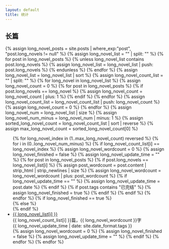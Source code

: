 ```yaml
---
layout: default
title: 统计
---
```

<div class="well article">
    <a id="{{ longnovel-analysis }}" style="position: relative; top: -50px"></a>
    <h2>长篇</h2>
    <!-- Look for the name list of all long-novels -->
    {% assign long_novel_posts = site.posts | where_exp:"post", "post.long_novels != null" %}
    {% assign long_novel_list = "" | split: "" %}
    {% for post in long_novel_posts %}
        {% unless long_novel_list contains post.long_novels %}
            {% assign long_novel_list = long_novel_list | push: post.long_novels %}
        {% endunless %}
    {% endfor %}
    {% assign long_novel_list = long_novel_list | sort %}
    <!-- Look for count of each longnovel -->
    {% assign long_novel_count_list = "" | split: "" %}
    {% for long_novel in long_novel_list %}
        {% assign long_novel_count = 0 %}
        {% for post in long_novel_posts %}
            {% if post.long_novels == long_novel %}
                {% assign long_novel_count = long_novel_count | plus: 1 %}
            {% endif %}
        {% endfor %}
        {% assign long_novel_count_list = long_novel_count_list | push: long_novel_count %}
        {% assign long_novel_count = 0 %}
    {% endfor %}
    <!-- Look for max longnovel count -->
    {% assign long_novel_num = long_novel_list | size %}
    {% assign long_novel_num_minus = long_novel_num | minus: 1 %}
    {% assign sorted_long_novel_count = long_novel_count_list | sort | reverse %}
    {% assign max_long_novel_count = sorted_long_novel_count[0] %}
    <!-- Begin display -->
    <ul>
    {% for long_novel_index in (1..max_long_novel_count) reversed %}
        {% for i in (0..long_novel_num_minus) %}
            {% if long_novel_count_list[i] == long_novel_index %}
                {% assign long_novel_wordcount = 0 %}
                {% assign long_novel_finished = false %}
                {% assign long_novel_update_time = "" %}
                {% for post in long_novel_posts %}
                    {% if post.long_novels == long_novel_list[i] %}
                        {% assign post_wordcount = post.content | strip_html | strip_newlines | size %}
                        {% assign long_novel_wordcount = long_novel_wordcount | plus: post_wordcount %}
                        {% if long_novel_update_time == "" %}
                            {% assign long_novel_update_time = post.date %}
                        {% endif %}
                        {% if post.tags contains "已完结" %}
                            {% assign long_novel_finished = true %}
                        {% endif %}
                    {% endif %}
                {% endfor %}
                {% if long_novel_finished == true %}
                <div class="row analysis-finish-color" style="margin: 0; padding: 0">
                {% else %}
                <div class="row" style="margin: 0; padding: 0">
                {% endif %}
                <li>
                    <div class="col-md-7" style="margin: 0; padding: 0">
                        <a href="{{ site.baseurl }}/longnovels#{{ long_novel_list[i] }}">{{ long_novel_list[i] }}</a>
                    </div>
                    <div class="col-md-3" style="margin: 0; padding: 0">
                        {{ long_novel_count_list[i] }}篇，{{ long_novel_wordcount }}字
                    </div>
                    <div class="col-md-2" style="margin: 0; padding: 0">
                        <span class="post-date">
                            {{ long_novel_update_time | date: site.date_format.tags }}
                        </span>
                    </div>
                </li>
                </div>
                {% assign long_novel_wordcount = 0 %}
                {% assign long_novel_finished = false %}
                {% assign long_novel_update_time = "" %}
            {% endif %}
        {% endfor %}
    {% endfor %}
    </ul>
</div>